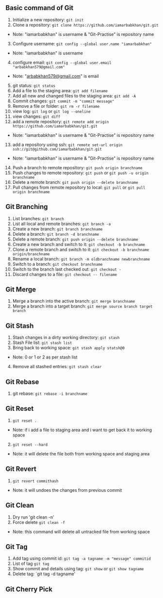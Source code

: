 ## Basic command of Git

1. Initialize a new repository: `git init`
2. Clone a repository: `git clone https://github.com/iamarbabkhan/git.git`
* Note: "iamarbabkhan" is username & "Git-Practise" is repository name
3. Configure username: `git config --global user.name "iamarbabkhan"`
* Note: "iamarbabkhan" is username
4. configure email: `git config --global user.email "arbabkhan579@gmail.com"`
* Note: "arbabkhan579@gmail.com" is email
5. git status: `git status`
6. Add a file to the staging area: `git add filename` 
7. Add all new and changed files to the staging area: `git add -A`
8. Commit changes: `git commit -m "commit message"`
9. Remove a file or folder: `git rm -r filename`
10. view log: `git log` or `git log --oneline`
11. view changes: `git diff`
12. add a remote repository: `git remote add origin https://github.com/iamarbabkhan/git.git`
* Note: "iamarbabkhan" is username & "Git-Practise" is repository name
13. add a repository using ssh: `git remote set-url origin ssh://git@github.com/iamarbabkhan/git.git`
* Note: "iamarbabkhan" is username & "Git-Practise" is repository name
14. Push a branch to remote repository: `git push origin branchname`
15. Push changes to remote repository: `git push` or `git push -u origin branchname`
16. Delete a remote branch:  `git push origin --delete branchname`
17. Pull changes from remote repository to local: `git pull` or  `git pull origin branchname`

## Git Branching

1. List branches: `git branch` 
2. List all local and remote branches:  `git branch -a`
3. Create a new branch: `git branch branchname`
4. Delete a branch: `git branch -d branchname` 
5. Delete a remote branch: `git push origin --delete branchname` 
6. Create a new branch and switch to it: `git checkout -b branchname`
7. Clone a remote branch and switch to it: `git checkout -b branchname origin/branchname`
8. Rename a local branch: `git branch -m oldbranchname newbranchname`
9. Switch to a branch: `git checkout branchname` 
10. Switch to the branch last checked out: `git checkout -`
11. Discard changes to a file: `git checkout -- filename`

## Git Merge
   
1. Merge a branch into the active branch: `git merge branchname`
2. Merge a branch into a target branch: `git merge source branch target branch`

## Git Stash

1. Stash changes in a dirty working directory: `git stash`
2. Stash File list: `git stash list`
3. Bring back to working space: `git stash apply statsh@0`
* Note: 0 or 1 or 2 as per stash list
4. Remove all stashed entries: `git stash clear`

## Git Rebase

1. git rebase: `git rebase -i branchname`


## Git Reset
1. `git reset .`
* Note: if i add a file to staging area and i want to get back it to working space
2. `git reset --hard`
* Note: it will delete the file both from working space and staging area

## Git Revert
1. `git revert commithash`
* Note: it will undoes the changes from previous commit

## Git Clean
1. Dry run 'git clean -n'
2. Force delete `git clean -f`
* Note: this command will delete all untracked file from working space

## Git Tag
1. Add tag using commit id: `git tag -a tagname -m "message" commitid`
2. List of tag `git tag`
3. Show commit and details using tag: `git show` or `git show tagname`
4. Delete tag: `git tag -d tagname'

## Git Cherry Pick
